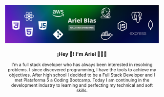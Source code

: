 <img src="https://github.com/ArielBlas/arielblas/blob/main/info/banner.png" />

<h3 align="center">¡Hey 👋! I'm Ariel 👨🏻‍💻</h3>

<p align="center">I'm a full stack developer who has always been interested in resolving problems. I since discovered programming, I have the tools to achieve my objectives. After high school I decided to be a Full Stack Developer and I met Plataforma 5 a Coding Bootcamp. Today I am continuing in the development industry to learning and perfecting my technical and soft skills.</p>
